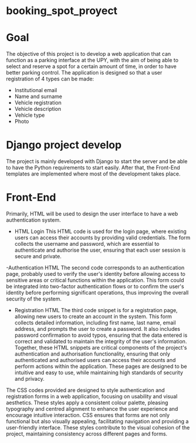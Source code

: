# booking_spot_proyect
# Goal
The objective of this project is to develop a web application that can function as a parking interface at the UPY, with the aim of being able to select and reserve a spot for a certain amount of time, in order to have better parking control. 
The application is designed so that a user registration of 4 types can be made:

- Institutional email
- Name and surname
- Vehicle registration
- Vehicle description
- Vehicle type
- Photo

# Django project develop
The project is mainly developed with Django to start the server and be able to have the Python requirements to start easily. After that, the Front-End templates are implemented where most of the development takes place.

# Front-End
Primarily, HTML will be used to design the user interface to have a web authentication system.

- HTML Login
This HTML code is used for the login page, where existing users can access their accounts by providing valid credentials. The form collects the username and password, which are essential to authenticate and authorise the user, ensuring that each user session is secure and private.

-Authentication HTML 
The second code corresponds to an authentication page, probably used to verify the user's identity before allowing access to sensitive areas or critical functions within the application. This form could be integrated into two-factor authentication flows or to confirm the user's identity before performing significant operations, thus improving the overall security of the system.

- Registration HTML
The third code snippet is for a registration page, allowing new users to create an account in the system. This form collects detailed information, including first name, last name, email address, and prompts the user to create a password. It also includes password confirmation to avoid typos, ensuring that the data entered is correct and validated to maintain the integrity of the user's information. Together, these HTML snippets are critical components of the project's authentication and authorisation functionality, ensuring that only authenticated and authorised users can access their accounts and perform actions within the application. These pages are designed to be intuitive and easy to use, while maintaining high standards of security and privacy.

The CSS codes provided are designed to style authentication and registration forms in a web application, focusing on usability and visual aesthetics. These styles apply a consistent colour palette, pleasing typography and centred alignment to enhance the user experience and encourage intuitive interaction. CSS ensures that forms are not only functional but also visually appealing, facilitating navigation and providing a user-friendly interface. These styles contribute to the visual cohesion of the project, maintaining consistency across different pages and forms.
